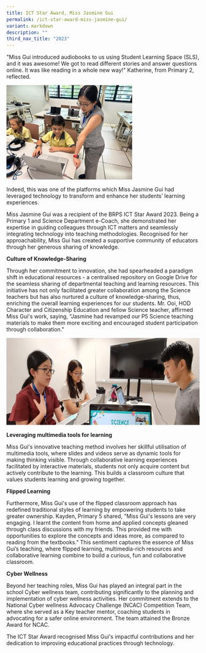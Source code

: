 ```yaml
---
title: ICT Star Award, Miss Jasmine Gui
permalink: /ict-star-award-miss-jasmine-gui/
variant: markdown
description: ""
third_nav_title: "2023"
---
```

"Miss Gui introduced audiobooks to us using Student Learning Space (SLS), and it was awesome! We got to read different stories and answer questions online. It was like reading in a whole new way!" Katherine, from Primary 2, reflected.

<img style="width: 65%;" src="/images/2024%20Photos/Special%20Feature%20on%20Educators/Gui_1.jpg">
<p>

Indeed, this was one of the platforms which Miss Jasmine Gui had leveraged technology to transform and enhance her students’ learning experiences. 

Miss Jasmine Gui was a recipient of the BRPS ICT Star Award 2023. Being a Primary 1 and Science Department e-Coach, she demonstrated her expertise in guiding colleagues through ICT matters and seamlessly integrating technology into teaching methodologies. Recognised for her approachability, Miss Gui has created a supportive community of educators through her generous sharing of knowledge.

**Culture of Knowledge-Sharing**
</p><p>Through her commitment to innovation, she had spearheaded a paradigm shift in educational resources - a centralised repository on Google Drive for the seamless sharing of departmental teaching and learning resources. This initiative has not only facilitated greater collaboration among the Science teachers but has also nurtured a culture of knowledge-sharing, thus, enriching the overall learning experiences for our students. Mr. Ooi, HOD Character and Citizenship Education and fellow Science teacher, affirmed Miss Gui's work, saying, "Jasmine had revamped our P5 Science teaching materials to make them more exciting and encouraged student participation through collaboration."</p>

![](/images/2024%20Photos/Special%20Feature%20on%20Educators/Gui_3.jpg)

**Leveraging multimedia tools for learning**
<p>Miss Gui's innovative teaching method involves her skillful utilisation of multimedia tools, where slides and videos serve as dynamic tools for making thinking visible. Through collaborative learning experiences facilitated by interactive materials, students not only acquire content but actively contribute to the learning. This builds a classroom culture that values students learning and growing together.</p>

**Flipped Learning**
<p>Furthermore, Miss Gui's use of the flipped classroom approach has redefined traditional styles of learning by empowering students to take greater ownership. Kayden, Primary 5 shared, "Miss Gui's lessons are very engaging. I learnt the content from home and applied concepts gleaned through class discussions with my friends. This provided me with opportunities to explore the concepts and ideas more, as compared to reading from the textbooks.” This sentiment captures the essence of Miss Gui’s teaching, where flipped learning, multimedia-rich resources and collaborative learning combine to build a curious, fun and collaborative classroom.</p>

**Cyber Wellness**
<p>Beyond her teaching roles, Miss Gui has played an integral part in the school Cyber wellness team, contributing significantly to the planning and implementation of cyber wellness activities. Her commitment extends to the National Cyber wellness Advocacy Challenge (NCAC) Competition Team, where she served as a Key teacher mentor, coaching students in advocating for a safer online environment. The team attained the Bronze Award for NCAC.</p>
	
The ICT Star Award recognised Miss Gui's impactful contributions and her dedication to improving educational practices through technology.